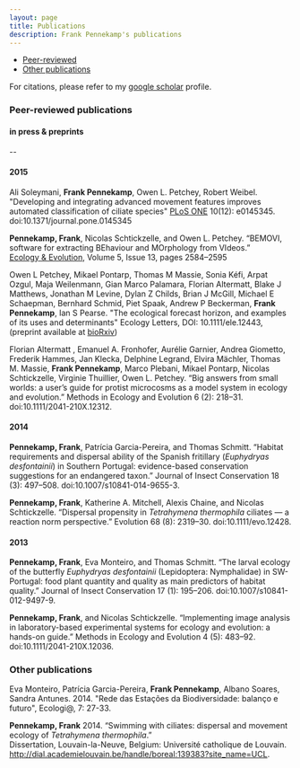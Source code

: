 ```yaml
---
layout: page
title: Publications
description: Frank Pennekamp's publications
---
```


<div class="navbar">
    <div class="navbar-inner">
        <ul class="nav">
            <li><a href="#Peer-reviewed">Peer-reviewed</a></li>
            <li><a href="#others">Other publications</a></li>
        </ul>
    </div>
</div>

For citations, please refer to my [google scholar](http://scholar.google.de/citations?user=yRx8FTsAAAAJ&hl=de) profile.    

### <a name="Peer-reviewed"></a>Peer-reviewed publications

#### in press & preprints   

--

#### 2015

Ali Soleymani, **Frank Pennekamp**, Owen L. Petchey, Robert Weibel. "Developing and integrating advanced movement features improves automated classification of ciliate species"
[PLoS ONE](http://journals.plos.org/plosone/article?id=10.1371/journal.pone.0145345) 10(12): e0145345. doi:10.1371/journal.pone.0145345

**Pennekamp, Frank**, Nicolas Schtickzelle, and Owen L. Petchey. “BEMOVI, software for extracting BEhaviour and MOrphology from VIdeos.”         
[Ecology & Evolution](http://onlinelibrary.wiley.com/doi/10.1002/ece3.1529/abstract), Volume 5, Issue 13, pages 2584–2595

Owen L Petchey, Mikael Pontarp, Thomas M Massie, Sonia Kéfi, Arpat Ozgul, Maja Weilenmann, Gian Marco Palamara, Florian Altermatt, Blake J Matthews, Jonathan M Levine, Dylan Z Childs, Brian J McGill, Michael E Schaepman, Bernhard Schmid, Piet Spaak, Andrew P Beckerman, **Frank Pennekamp**, Ian S Pearse. 
"The ecological forecast horizon, and examples of its uses and determinants" Ecology Letters, DOI: 10.1111/ele.12443, (preprint available at [bioRxiv](http://dx.doi.org/10.1101/013441))

Florian Altermatt , Emanuel A. Fronhofer, Aurélie Garnier, Andrea Giometto, Frederik Hammes, Jan Klecka, Delphine Legrand, Elvira Mächler, Thomas M. Massie, **Frank Pennekamp**, Marco Plebani, Mikael Pontarp, Nicolas Schtickzelle, Virginie Thuillier, Owen L. Petchey. “Big answers from small worlds: a user’s guide for protist microcosms as a model system in ecology and evolution.”
Methods in Ecology and Evolution 6 (2): 218–31. doi:10.1111/2041-210X.12312.


#### 2014

**Pennekamp, Frank**, Patrícia Garcia-Pereira, and Thomas Schmitt. “Habitat requirements and dispersal ability of the Spanish fritillary (_Euphydryas desfontainii_) in Southern Portugal: evidence-based conservation suggestions for an endangered taxon.” 
Journal of Insect Conservation 18 (3): 497–508. doi:10.1007/s10841-014-9655-3.

**Pennekamp, Frank**, Katherine A. Mitchell, Alexis Chaine, and Nicolas Schtickzelle. “Dispersal propensity in _Tetrahymena thermophila_ ciliates — a reaction norm perspective.” 
Evolution 68 (8): 2319–30. doi:10.1111/evo.12428.   

    
#### 2013

**Pennekamp, Frank**, Eva Monteiro, and Thomas Schmitt. “The larval ecology of the butterfly _Euphydryas desfontainii_ (Lepidoptera: Nymphalidae) in SW-Portugal: food plant quantity and quality as main predictors of habitat quality.” 
Journal of Insect Conservation 17 (1): 195–206. doi:10.1007/s10841-012-9497-9.   

**Pennekamp, Frank**, and Nicolas Schtickzelle. “Implementing image analysis in laboratory-based experimental systems for ecology and evolution: a hands-on guide.”
Methods in Ecology and Evolution 4 (5): 483–92. doi:10.1111/2041-210X.12036.    


### <a name="others"></a>Other publications

Eva Monteiro, Patrícia Garcia-Pereira, **Frank Pennekamp**, Albano Soares, Sandra Antunes. 2014. "Rede das Estações da Biodiversidade: balanço e futuro", Ecologi@, 7: 27-33.

**Pennekamp, Frank** 2014. “Swimming with ciliates: dispersal and movement ecology of *Tetrahymena thermophila*.”     
Dissertation, Louvain-la-Neuve, Belgium: Université catholique de Louvain.     
http://dial.academielouvain.be/handle/boreal:139383?site_name=UCL.




